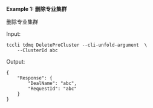 **Example 1: 删除专业集群**

删除专业集群

Input: 

```
tccli tdmq DeleteProCluster --cli-unfold-argument  \
    --ClusterId abc
```

Output: 
```
{
    "Response": {
        "DealName": "abc",
        "RequestId": "abc"
    }
}
```

